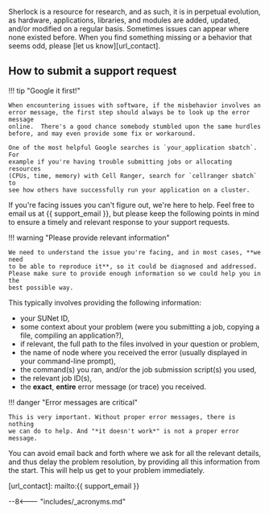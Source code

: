 Sherlock is a resource for research, and as such, it is in perpetual
evolution, as hardware, applications, libraries, and modules are added,
updated, and/or modified on a regular basis.  Sometimes issues can appear where
none existed before. When you find something missing or a behavior that seems
odd, please [let us know][url_contact].

## How to submit a support request

!!! tip "Google it first!"

    When encountering issues with software, if the misbehavior involves an
    error message, the first step should always be to look up the error message
    online.  There's a good chance somebody stumbled upon the same hurdles
    before, and may even provide some fix or workaround.

    One of the most helpful Google searches is `your_application sbatch`.  For
    example if you're having trouble submitting jobs or allocating resources
    (CPUs, time, memory) with Cell Ranger, search for `cellranger sbatch` to
    see how others have successfully run your application on a cluster.

If you're facing issues you can't figure out, we're here to help. Feel free to
email us at {{ support_email }}, but please keep the following points in
mind to ensure a timely and relevant response to your support requests.

!!! warning "Please provide relevant information"

    We need to understand the issue you're facing, and in most cases, **we need
    to be able to reproduce it**, so it could be diagnosed and addressed.
    Please make sure to provide enough information so we could help you in the
    best possible way.

This typically involves providing the following information:

* your SUNet ID,
* some context about your problem (were you submitting a job, copying a file,
  compiling an application?),
* if relevant, the full path to the files involved in your question or problem,
* the name of node where you received the error (usually displayed in your
  command-line prompt),
* the command(s) you ran, and/or the job submission script(s) you used,
* the relevant job ID(s),
* the **exact**, **entire** error message (or trace) you received.

!!! danger "Error messages are critical"

    This is very important. Without proper error messages, there is nothing
    we can do to help. And "*it doesn't work*" is not a proper error
    message.


You can avoid email back and forth where we ask for all the relevant details,
and thus delay the problem resolution, by providing all this information
from the start. This will help us get to your problem immediately.


[comment]: #  (link URLs -----------------------------------------------------)

[url_contact]:      mailto:{{ support_email }}


--8<--- "includes/_acronyms.md"

